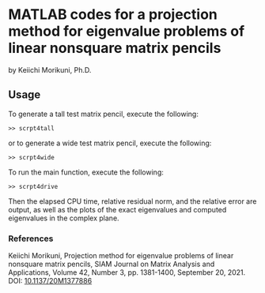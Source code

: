 # MATLAB codes for a projection method for eigenvalue problems of linear nonsquare matrix pencils

by Keiichi Morikuni, Ph.D.

## Usage

To generate a tall test matrix pencil, execute the following:
```
>> scrpt4tall
```
or to generate a wide test matrix pencil, execute the following:
```
>> scrpt4wide
```

To run the main function, execute the following:
```
>> scrpt4drive
```
Then the elapsed CPU time, relative residual norm, and the relative error are output, as well as the plots of the exact eigenvalues and computed eigenvalues in the complex plane.

### References
Keiichi Morikuni, Projection method for eigenvalue problems of linear nonsquare matrix pencils,
SIAM Journal on Matrix Analysis and Applications, Volume 42, Number 3,
pp. 1381-1400, September 20, 2021. DOI: [10.1137/20M1377886](https://doi.org/10.1137/20M1377886)

